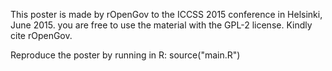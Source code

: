 This poster is made by rOpenGov to the ICCSS 2015 conference in
Helsinki, June 2015. you are free to use the material with the GPL-2
license. Kindly cite rOpenGov.

Reproduce the poster by running in R:
source("main.R")



